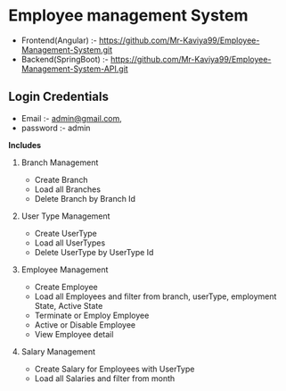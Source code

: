 # **Employee management System**

* Frontend(Angular) :- https://github.com/Mr-Kaviya99/Employee-Management-System.git
* Backend(SpringBoot) :- https://github.com/Mr-Kaviya99/Employee-Management-System-API.git
  
## Login Credentials

* Email :- admin@gmail.com,
* password :- admin

**Includes**

1. Branch Management
   * Create Branch
   * Load all Branches
   * Delete Branch by Branch Id

2. User Type Management
   * Create UserType
   * Load all UserTypes
   * Delete UserType by UserType Id

3. Employee Management
   * Create Employee
   * Load all Employees and filter from branch, userType, employment State, Active State
   * Terminate or Employ Employee
   * Active or Disable Employee
   * View Employee detail

4. Salary Management
   * Create Salary for Employees with UserType
   * Load all Salaries and filter from month
